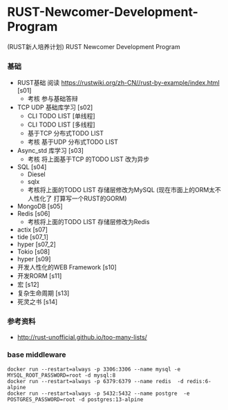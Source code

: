 # RUST-Newcomer-Development-Program
(RUST新人培养计划) RUST Newcomer Development Program

### 基础
- RUST基础 阅读 https://rustwiki.org/zh-CN//rust-by-example/index.html  [s01]
    - 考核 参与基础答辩
- TCP UDP 基础库学习  [s02]
    - CLI TODO LIST  [单线程]
    - CLI TODO LIST  [多线程]
    - 基于TCP 分布式TODO LIST
    - 考核 基于UDP 分布式TODO LIST
- Async_std 库学习 [s03]
    - 考核 将上面基于TCP 的TODO LIST 改为异步
- SQL [s04]
  - Diesel
  - sqlx  
  - 考核将上面的TODO LIST 存储层修改为MySQL  (现在市面上的ORM太不人性化了  打算写一个RUST的GORM)
- MongoDB [s05]
- Redis [s06]
    - 考核将上面的TODO LIST 存储层修改为Redis
- actix [s07]
- tide [s07_1]
- hyper [s07_2]
- Tokio [s08]
- hyper [s09]
- 开发人性化的WEB Framework  [s10]
- 开发RORM [s11]
- 宏 [s12]
- 复杂生命周期 [s13] 
- 死灵之书 [s14]

### 参考资料
- http://rust-unofficial.github.io/too-many-lists/

### base middleware
``` 
docker run --restart=always -p 3306:3306 --name mysql -e MYSQL_ROOT_PASSWORD=root -d mysql:8
docker run --restart=always -p 6379:6379 --name redis  -d redis:6-alpine
docker run --restart=always -p 5432:5432 --name postgre  -e POSTGRES_PASSWORD=root -d postgres:13-alpine
```